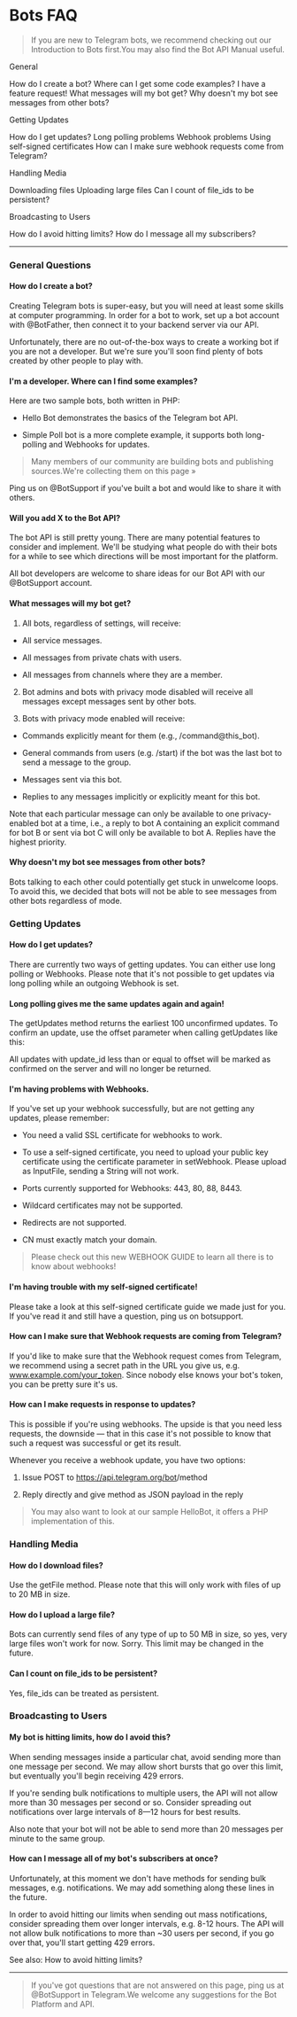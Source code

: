 # Bots FAQ

> If you are new to Telegram bots, we recommend checking out our Introduction to Bots first.You may also find the Bot API Manual useful.



General

How do I create a bot?
Where can I get some code examples?
I have a feature request!
What messages will my bot get?
Why doesn't my bot see messages from other bots?

Getting Updates

How do I get updates?
Long polling problems
Webhook problems
Using self-signed certificates
How can I make sure webhook requests come from Telegram?

Handling Media

Downloading files
Uploading large files
Can I count of file_ids to be persistent?

Broadcasting to Users

How do I avoid hitting limits?
How do I message all my subscribers?

---

### General Questions

#### How do I create a bot?

Creating Telegram bots is super-easy, but you will need at least some skills at computer programming. In order for a bot to work, set up a bot account with @BotFather, then connect it to your backend server via our API.

Unfortunately, there are no out-of-the-box ways to create a working bot if you are not a developer. But we're sure you'll soon find plenty of bots created by other people to play with.

#### I'm a developer. Where can I find some examples?

Here are two sample bots, both written in PHP:

- Hello Bot demonstrates the basics of the Telegram bot API.

- Simple Poll bot is a more complete example, it supports both long-polling and Webhooks for updates.

> Many members of our community are building bots and publishing sources.We're collecting them on this page »

Ping us on @BotSupport if you've built a bot and would like to share it with others.

#### Will you add X to the Bot API?

The bot API is still pretty young. There are many potential features to consider and implement. We'll be studying what people do with their bots for a while to see which directions will be most important for the platform.

All bot developers are welcome to share ideas for our Bot API with our @BotSupport account.

#### What messages will my bot get?

1. All bots, regardless of settings, will receive:

- All service messages.

- All messages from private chats with users.

- All messages from channels where they are a member.

2. Bot admins and bots with privacy mode disabled will receive all messages except messages sent by other bots.

3. Bots with privacy mode enabled will receive:

- Commands explicitly meant for them (e.g., /command@this_bot).

- General commands from users (e.g. /start) if the bot was the last bot to send a message to the group.

- Messages sent via this bot.

- Replies to any messages implicitly or explicitly meant for this bot.

Note that each particular message can only be available to one privacy-enabled bot at a time, i.e., a reply to bot A containing an explicit command for bot B or sent via bot C will only be available to bot A. Replies have the highest priority.

#### Why doesn't my bot see messages from other bots?

Bots talking to each other could potentially get stuck in unwelcome loops. To avoid this, we decided that bots will not be able to see messages from other bots regardless of mode.

### Getting Updates

#### How do I get updates?

There are currently two ways of getting updates. You can either use long polling or Webhooks. Please note that it's not possible to get updates via long polling while an outgoing Webhook is set.

#### Long polling gives me the same updates again and again!

The getUpdates method returns the earliest 100 unconfirmed updates. To confirm an update, use the offset parameter when calling getUpdates like this:

All updates with update_id less than or equal to offset will be marked as confirmed on the server and will no longer be returned.

#### I'm having problems with Webhooks.

If you've set up your webhook successfully, but are not getting any updates, please remember:

- You need a valid SSL certificate for webhooks to work.

- To use a self-signed certificate, you need to upload your public key certificate using the certificate parameter in setWebhook. Please upload as InputFile, sending a String will not work.

- Ports currently supported for Webhooks: 443, 80, 88, 8443.

- Wildcard certificates may not be supported.

- Redirects are not supported.

- CN must exactly match your domain.

> Please check out this new WEBHOOK GUIDE to learn all there is to know about webhooks!

#### I'm having trouble with my self-signed certificate!

Please take a look at this self-signed certificate guide we made just for you. If you've read it and still have a question, ping us on botsupport.

#### How can I make sure that Webhook requests are coming from Telegram?

If you'd like to make sure that the Webhook request comes from Telegram, we recommend using a secret path in the URL you give us, e.g. www.example.com/your_token. Since nobody else knows your bot's token, you can be pretty sure it's us.

#### How can I make requests in response to updates?

This is possible if you're using webhooks. The upside is that you need less requests, the downside — that in this case it's not possible to know that such a request was successful or get its result.

Whenever you receive a webhook update, you have two options:

1. Issue POST to https://api.telegram.org/bot<token>/method

2. Reply directly and give method as JSON payload in the reply

> You may also want to look at our sample HelloBot, it offers a PHP implementation of this.

### Handling Media

#### How do I download files?

Use the getFile method. Please note that this will only work with files of up to 20 MB in size.

#### How do I upload a large file?

Bots can currently send files of any type of up to 50 MB in size, so yes, very large files won't work for now. Sorry. This limit may be changed in the future.

#### Can I count on file_ids to be persistent?

Yes, file_ids can be treated as persistent.

### Broadcasting to Users

#### My bot is hitting limits, how do I avoid this?

When sending messages inside a particular chat, avoid sending more than one message per second. We may allow short bursts that go over this limit, but eventually you'll begin receiving 429 errors.

If you're sending bulk notifications to multiple users, the API will not allow more than 30 messages per second or so. Consider spreading out notifications over large intervals of 8—12 hours for best results.

Also note that your bot will not be able to send more than 20 messages per minute to the same group.

#### How can I message all of my bot's subscribers at once?

Unfortunately, at this moment we don't have methods for sending bulk messages, e.g. notifications. We may add something along these lines in the future.

In order to avoid hitting our limits when sending out mass notifications, consider spreading them over longer intervals, e.g. 8-12 hours. The API will not allow bulk notifications to more than ~30 users per second, if you go over that, you'll start getting 429 errors.

See also: How to avoid hitting limits?

---

> If you've got questions that are not answered on this page, ping us at @BotSupport in Telegram.We welcome any suggestions for the Bot Platform and API.

